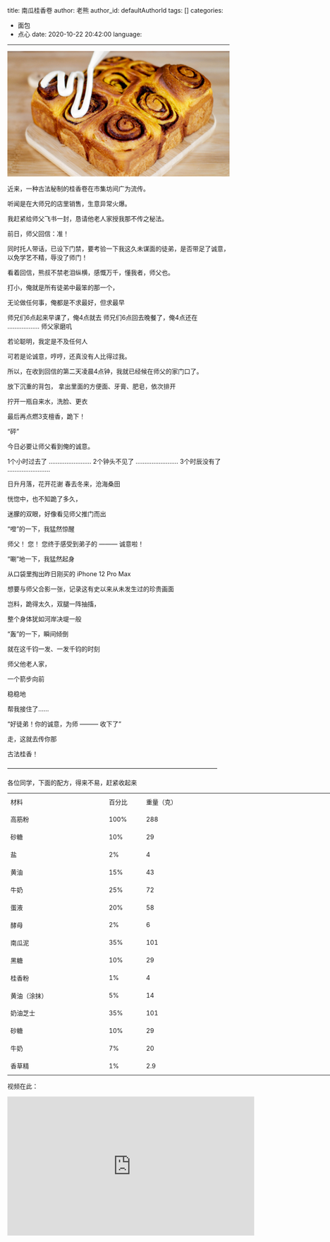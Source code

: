 title: 南瓜桂香卷
author: 老熊
author_id: defaultAuthorId
tags: []
categories:
  - 面包
  - 点心
date: 2020-10-22 20:42:00
language:
---
![](/images/pasted-87.jpg)

近来，一种古法秘制的桂香卷在市集坊间广为流传。


听闻是在大师兄的店里销售，生意异常火爆。


我赶紧给师父飞书一封，恳请他老人家授我那不传之秘法。


前日，师父回信：准！


同时托人带话，已设下门禁，要考验一下我这久未谋面的徒弟，是否带足了诚意，以免学艺不精，辱没了师门！


看着回信，熊叔不禁老泪纵横，感慨万千，懂我者，师父也。


打小，俺就是所有徒弟中最笨的那一个，


无论做任何事，俺都是不求最好，但求最早


师兄们6点起来早课了，俺4点就去
师兄们6点回去晚餐了，俺4点还在
………………
师父家磨叽


若论聪明，我定是不及任何人


可若是论诚意，哼哼，还真没有人比得过我。


所以，在收到回信的第二天凌晨4点钟，我就已经候在师父的家门口了。


放下沉重的背包，
拿出里面的方便面、牙膏、肥皂，依次排开


拧开一瓶自来水，洗脸、更衣


最后再点燃3支檀香，跪下！


“砰”


今日必要让师父看到俺的诚意。


1个小时过去了
……………………
2个钟头不见了
……………………
3个时辰没有了
……………………


日升月落，花开花谢
春去冬来，沧海桑田


恍惚中，也不知跪了多久，


迷朦的双眼，好像看见师父推门而出


“噔”的一下，我猛然惊醒


师父！
您！
您终于感受到弟子的 ——— 诚意啦！


“唰”地一下，我猛然起身


从口袋里掏出昨日刚买的 iPhone 12 Pro Max


想要与师父合影一张，记录这有史以来从未发生过的珍贵画面


岂料，跪得太久，双腿一阵抽搐，


整个身体犹如河岸决堤一般


“轰”的一下，瞬间倾倒


就在这千钧一发、一发千钧的时刻


师父他老人家，


一个箭步向前


稳稳地


帮我接住了……


“好徒弟！你的诚意，为师 ——— 收下了”


走，这就去传你那


古法桂香！


——————————————————————————————————


各位同学，下面的配方，得来不易，赶紧收起来

<table border=0 cellpadding=0 cellspacing=0 width=33161 style='border-collapse:
 collapse;table-layout:fixed;width:24808pt'>
 <col class=xl67 width=209 style='mso-width-source:userset;mso-width-alt:6698;
 width:157pt'>
 <col class=xl67 width=71 style='mso-width-source:userset;mso-width-alt:2261;
 width:53pt'>
 <col class=xl67 width=131 span=251 style='mso-width-source:userset;mso-width-alt:
 4181;width:98pt'>
 <tr class=xl67 height=35 style='mso-height-source:userset;height:26.0pt'>
  <td height=35 class=xl258 width=209 style='height:26.0pt;width:157pt'>材料</td>
  <td class=xl68 width=71 style='width:53pt'>百分比</td>
  <td class=xl325 width=131 style='border-left:none;width:98pt'>重量（克）<ruby><font
  class="font9"><rt class=font9></rt></font></ruby></td>
 <tr class=xl67 height=35 style='mso-height-source:userset;height:26.0pt'>
  <td height=35 class=xl78 width=209 style='height:26.0pt;width:157pt'>高筋粉</td>
  <td class=xl84 width=71 style='width:53pt'>100%</td>
  <td class=xl99 width=131 style='border-left:none;width:98pt'>288</td>
 </tr>
 <tr class=xl67 height=35 style='mso-height-source:userset;height:26.0pt'>
  <td height=35 class=xl144 width=209 style='height:26.0pt;width:157pt'><ruby>砂<span
  style='display:none'><rt class=font9>shatang</rt></span></ruby>糖</td>
  <td class=xl84 width=71 style='width:53pt'>10%</td>
  <td class=xl100 width=131 style='border-left:none;width:98pt'>29</td>
 </tr>
 <tr class=xl67 height=35 style='mso-height-source:userset;height:26.0pt'>
  <td height=35 class=xl78 width=209 style='height:26.0pt;width:157pt'><ruby>盐<span
  style='display:none'><rt class=font9>yan</rt></span></ruby></td>
  <td class=xl84 width=71 style='width:53pt'>2%</td>
  <td class=xl99 width=131 style='border-left:none;width:98pt'>4</td>
 </tr>
 <tr class=xl67 height=35 style='mso-height-source:userset;height:26.0pt'>
  <td height=35 class=xl78 width=209 style='height:26.0pt;width:157pt'><ruby>黄<span
  style='display:none'><rt class=font9>huangyou</rt></span></ruby>油</td>
  <td class=xl84 width=71 style='width:53pt'>15%</td>
  <td class=xl99 width=131 style='border-left:none;width:98pt'>43</td>
 </tr>
 <tr class=xl67 height=35 style='mso-height-source:userset;height:26.0pt'>
  <td height=35 class=xl144 width=209 style='height:26.0pt;width:157pt'><ruby>牛<span
  style='display:none'><rt class=font9>niunai</rt></span></ruby>奶</td>
  <td class=xl84 width=71 style='width:53pt'>25%</td>
  <td class=xl100 width=131 style='border-left:none;width:98pt'>72</td>
 </tr>
 <tr class=xl67 height=35 style='mso-height-source:userset;height:26.0pt'>
  <td height=35 class=xl144 width=209 style='height:26.0pt;width:157pt'><ruby>蛋<span
  style='display:none'><rt class=font9>danye</rt></span></ruby>液</td>
  <td class=xl84 width=71 style='width:53pt'>20%</td>
  <td class=xl100 width=131 style='border-left:none;width:98pt'>58</td>
 </tr>
 <tr class=xl67 height=35 style='mso-height-source:userset;height:26.0pt'>
  <td height=35 class=xl144 width=209 style='height:26.0pt;width:157pt'><ruby>酵<span
  style='display:none'><rt class=font9>jiaomu</rt></span></ruby>母</td>
  <td class=xl84 width=71 style='width:53pt'>2%</td>
  <td class=xl100 width=131 style='border-left:none;width:98pt'>6</td>
 </tr>
 <tr class=xl67 height=35 style='mso-height-source:userset;height:26.0pt'>
  <td height=35 class=xl320 width=209 style='height:26.0pt;width:157pt'><ruby>南<span
  style='display:none'><rt class=font9>ii</rt></span></ruby>瓜泥</td>
  <td class=xl84 width=71 style='width:53pt'>35%</td>
  <td class=xl99 width=131 style='border-left:none;width:98pt'>101</td>
 </tr>
 <tr class=xl67 height=35 style='mso-height-source:userset;height:26.0pt'>
  <td height=35 class=xl176 width=209 style='height:26.0pt;width:157pt'><ruby>黑<span
  style='display:none'><rt class=font9>heitang</rt></span></ruby>糖</td>
  <td class=xl181 width=71 style='width:53pt'>10%</td>
  <td class=xl178 width=131 style='border-left:none;width:98pt'>29</td>
 </tr>
 <tr class=xl67 height=35 style='mso-height-source:userset;height:26.0pt'>
  <td height=35 class=xl180 width=209 style='height:26.0pt;width:157pt'><ruby>桂<span
  style='display:none'><rt class=font9>guixiang</rt></span></ruby>香<ruby>粉<span
  style='display:none'><rt class=font9>fen</rt></span></ruby></td>
  <td class=xl181 width=71 style='width:53pt'>1%</td>
  <td class=xl178 width=131 style='border-left:none;width:98pt'>4</td>
 </tr>
 <tr class=xl67 height=35 style='mso-height-source:userset;height:26.0pt'>
  <td height=35 class=xl176 width=209 style='height:26.0pt;width:157pt'><ruby>黄<span
  style='display:none'><rt class=font9>huangyou</rt></span></ruby>油（<ruby>涂<span
  style='display:none'><rt class=font9>tumo</rt></span></ruby>抹）</td>
  <td class=xl181 width=71 style='width:53pt'>5%</td>
  <td class=xl178 width=131 style='border-left:none;width:98pt'>14</td>
 </tr>
 <tr class=xl67 height=35 style='mso-height-source:userset;height:26.0pt'>
  <td height=35 class=xl144 width=209 style='height:26.0pt;width:157pt'><ruby>奶<span
  style='display:none'><rt class=font9>naiyou</rt></span></ruby>油<ruby>芝<span
  style='display:none'><rt class=font9>zhishi</rt></span></ruby>士</td>
  <td class=xl84 width=71 style='width:53pt'>35%</td>
  <td class=xl178 width=131 style='border-left:none;width:98pt'>101</td>
 </tr>
 <tr class=xl67 height=35 style='mso-height-source:userset;height:26.0pt'>
  <td height=35 class=xl78 width=209 style='height:26.0pt;width:157pt'><ruby>砂<span
  style='display:none'><rt class=font9>shatang</rt></span></ruby>糖</td>
  <td class=xl84 width=71 style='width:53pt'>10%</td>
  <td class=xl178 width=131 style='border-left:none;width:98pt'>29</td>
 </tr>
 <tr class=xl67 height=35 style='mso-height-source:userset;height:26.0pt'>
  <td height=35 class=xl144 width=209 style='height:26.0pt;width:157pt'><ruby>牛<span
  style='display:none'><rt class=font9>niunai</rt></span></ruby>奶</td>
  <td class=xl84 width=71 style='width:53pt'>7%</td>
  <td class=xl100 width=131 style='border-left:none;width:98pt'>20</td>
 </tr>
 <tr class=xl67 height=35 style='mso-height-source:userset;height:26.0pt'>
  <td height=35 class=xl78 width=209 style='height:26.0pt;width:157pt'><ruby>香<span
  style='display:none'><rt class=font9>xiangcao</rt></span></ruby>草<ruby>精<span
  style='display:none'><rt class=font9>jing</rt></span></ruby></td>
  <td class=xl84 width=71 style='width:53pt'>1%</td>
  <td class=xl85 width=131 style='border-left:none;width:98pt'>2.9</td>
 </tr>
</table>
 
视频在此：
<iframe width="560" height="315" src="https://www.youtube.com/embed/JbuOxRJhaPc" frameborder="0" allow="accelerometer; autoplay; clipboard-write; encrypted-media; gyroscope; picture-in-picture" allowfullscreen></iframe>